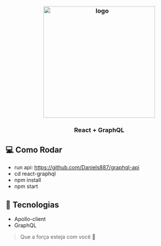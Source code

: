 <h3 align="center"><img src="https://user-images.githubusercontent.com/58083563/83780363-739f1500-a663-11ea-858c-a73f961fea90.png" alt="logo" width="300" /></h3>
<h3 align="center">React + GraphQL</h3>

## :computer: Como Rodar

- run api: https://github.com/Daniels887/graphql-api
- cd react-graphql
- npm install
- npm start

## :hammer: Tecnologias

- Apollo-client
- GraphQL

> Que a força esteja com você :muscle:
